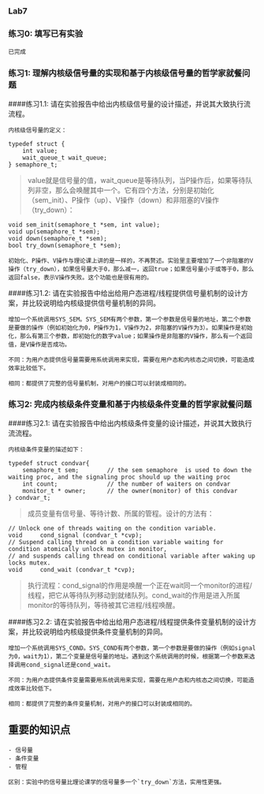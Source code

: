 ### Lab7

### 练习0: 填写已有实验

	已完成

### 练习1: 理解内核级信号量的实现和基于内核级信号量的哲学家就餐问题

####练习1.1: 请在实验报告中给出内核级信号量的设计描述，并说其大致执行流流程。

	内核级信号量的定义：

```
typedef struct {
    int value;
    wait_queue_t wait_queue;
} semaphore_t;
```

> value就是信号量的值，wait_queue是等待队列，当P操作后，如果等待队列非空，那么会唤醒其中一个。它有四个方法，分别是初始化（sem_init）、P操作（up）、V操作（down）和非阻塞的V操作（try_down）：

```
void sem_init(semaphore_t *sem, int value);
void up(semaphore_t *sem);
void down(semaphore_t *sem);
bool try_down(semaphore_t *sem);
```

	初始化、P操作、V操作与理论课上讲的是一样的，不再赘述。实验里主要增加了一个非阻塞的V操作（try_down），如果信号量大于0，那么减一，返回true；如果信号量小于或等于0，那么返回false，表示V操作失败。这个功能也是很有用的。

####练习1.2: 请在实验报告中给出给用户态进程/线程提供信号量机制的设计方案，并比较说明给内核级提供信号量机制的异同。

	增加一个系统调用SYS_SEM。SYS_SEM有两个参数，第一个参数是信号量的地址，第二个参数是要做的操作（例如初始化为0，P操作为1，V操作为2，非阻塞的V操作为3）。如果操作是初始化，那么有第三个参数，即初始化的数字value；如果操作是非阻塞的V操作，那么有一个返回值，是V操作是否成功。
	
	不同：为用户态提供信号量需要用系统调用来实现，需要在用户态和内核态之间切换，可能造成效率比较低下。
	
	相同：都提供了完整的信号量机制，对用户的接口可以封装成相同的。

### 练习2: 完成内核级条件变量和基于内核级条件变量的哲学家就餐问题

####练习2.1: 请在实验报告中给出内核级条件变量的设计描述，并说其大致执行流流程。

	内核级条件变量的描述如下：

```
typedef struct condvar{
    semaphore_t sem;        // the sem semaphore  is used to down the waiting proc, and the signaling proc should up the waiting proc
    int count;              // the number of waiters on condvar
    monitor_t * owner;      // the owner(monitor) of this condvar
} condvar_t;
```

> 成员变量有信号量、等待计数、所属的管程。设计的方法有：

```
// Unlock one of threads waiting on the condition variable. 
void     cond_signal (condvar_t *cvp);
// Suspend calling thread on a condition variable waiting for condition atomically unlock mutex in monitor,
// and suspends calling thread on conditional variable after waking up locks mutex.
void     cond_wait (condvar_t *cvp);
```

> 执行流程：cond_signal的作用是唤醒一个正在wait同一个monitor的进程/线程，把它从等待队列移动到就绪队列。cond_wait的作用是进入所属monitor的等待队列，等待被其它进程/线程唤醒。

####练习2.2: 请在实验报告中给出给用户态进程/线程提供条件变量机制的设计方案，并比较说明给内核级提供条件变量机制的异同。

	增加一个系统调用SYS_COND。SYS_COND有两个参数，第一个参数是要做的操作（例如signal为0，wait为1），第二个变量是信号量的地址。遇到这个系统调用的时候，根据第一个参数来选择调用cond_signal还是cond_wait。
	
	不同：为用户态提供条件变量需要用系统调用来实现，需要在用户态和内核态之间切换，可能造成效率比较低下。
	
	相同：都提供了完整的条件变量机制，对用户的接口可以封装成相同的。


## 重要的知识点

	- 信号量
	- 条件变量
	- 管程
	
	区别：实验中的信号量比理论课学的信号量多一个`try_down`方法，实用性更强。
